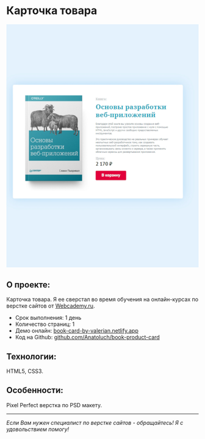 # Карточка товара

[![Скриншот проекта](img/project-product-card-2.jpg)](https://book-card-by-valerian.netlify.app/)

## О проекте:

Карточка товара. Я ее сверстал во время обучения на онлайн-курсах по верстке сайтов от [Webcademy.ru](https://webcademy.ru/).

* Срок выполнения: 1 день
* Количество страниц: 1
* Демо онлайн: [book-card-by-valerian.netlify.app](https://book-card-by-valerian.netlify.app/)
* Код на Github: [github.com/Anatoluch/book-product-card](https://github.com/Anatoluch/book-product-card)

## Технологии:

HTML5, CSS3.

## Особенности:

Pixel Perfect верстка по PSD макету.

___

_Если Вам нужен специалист по верстке сайтов - обращайтесь! Я с удовольствием помогу!_
